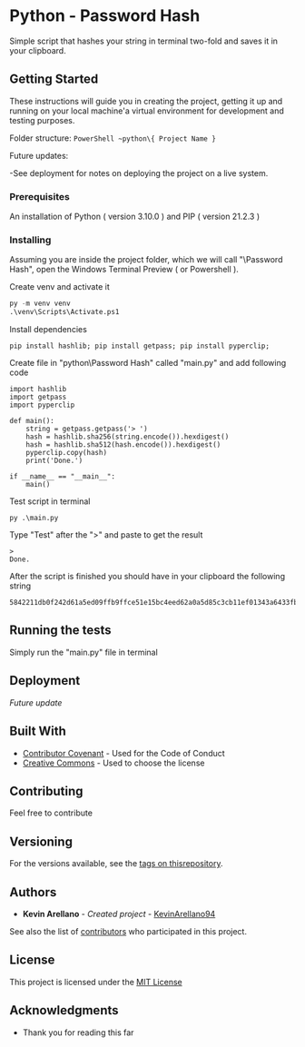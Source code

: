 # Python - Password Hash

Simple script that hashes your string in terminal two-fold and saves it in your clipboard.

## Getting Started

These instructions will guide you in creating the project, getting it up and running on your local machine'a virtual environment for development and testing purposes.

Folder structure:
    ```PowerShell
    ~python\{ Project Name }
    ```

Future updates:

-See deployment for notes on deploying the project on a live system.

### Prerequisites

An installation of Python ( version 3.10.0 ) and PIP ( version 21.2.3 )

### Installing

Assuming you are inside the project folder, which we will call "\Password Hash", open the Windows Terminal Preview ( or Powershell ).

Create venv and activate it
```python
py -m venv venv
.\venv\Scripts\Activate.ps1
```
Install dependencies

    pip install hashlib; pip install getpass; pip install pyperclip;

Create file in "python\Password Hash" called "main.py" and add following code

    import hashlib
    import getpass
    import pyperclip

    def main():
        string = getpass.getpass('> ')
        hash = hashlib.sha256(string.encode()).hexdigest()
        hash = hashlib.sha512(hash.encode()).hexdigest()
        pyperclip.copy(hash)
        print('Done.')

    if __name__ == "__main__":
        main()

Test script in terminal

    py .\main.py

Type "Test" after the ">" and paste to get the result

    > 
    Done.

After the script is finished you should have in your clipboard the following string

    5842211db0f242d61a5ed09ffb9ffce51e15bc4eed62a0a5d85c3cb11ef01343a6433fb3a8a649d57e488df0c087db2079a0ddb031346162661a0427d37a1b38

## Running the tests

Simply run the "main.py" file in terminal

## Deployment

*Future update*

## Built With

  - [Contributor Covenant](https://www.contributor-covenant.org/) - Used
    for the Code of Conduct
  - [Creative Commons](https://creativecommons.org/) - Used to choose
    the license

## Contributing

Feel free to contribute

## Versioning

For the versions available, see the [tags on thisrepository](https://github.com/KevinArellano94/a-good-readme-template/tags).

## Authors

  - **Kevin Arellano** - *Created project* - [KevinArellano94](https://github.com/KevinArellano94)

See also the list of
[contributors](https://github.com/KevinArellano94/Python-Password-Hash/graphs/contributors)
who participated in this project.

## License

This project is licensed under the [MIT License](LICENSE.md)

## Acknowledgments

  - Thank you for reading this far